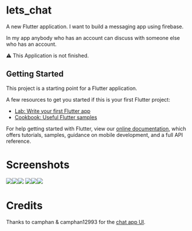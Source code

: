 # lets_chat

A new Flutter application.
I want to build a messaging app using firebase.
 
In my app anybody who has an account can discuss with someone else who has an account.

⚠️ This Application is not finished.

## Getting Started

This project is a starting point for a Flutter application.

A few resources to get you started if this is your first Flutter project:

- [Lab: Write your first Flutter app](https://flutter.dev/docs/get-started/codelab)
- [Cookbook: Useful Flutter samples](https://flutter.dev/docs/cookbook)

For help getting started with Flutter, view our
[online documentation](https://flutter.dev/docs), which offers tutorials,
samples, guidance on mobile development, and a full API reference.

# Screenshots
<img src="screenshots/1.jpg"><img src="screenshots/2.jpg"><img src="screenshots/3.jpg">
<img src="screenshots/4.jpg"><img src="screenshots/5.jpg"><img src="screenshots/6.jpg">

# Credits
Thanks to camphan & camphan12993 for the [chat app UI](https://github.com/camphan12993/chat-app-ui).
